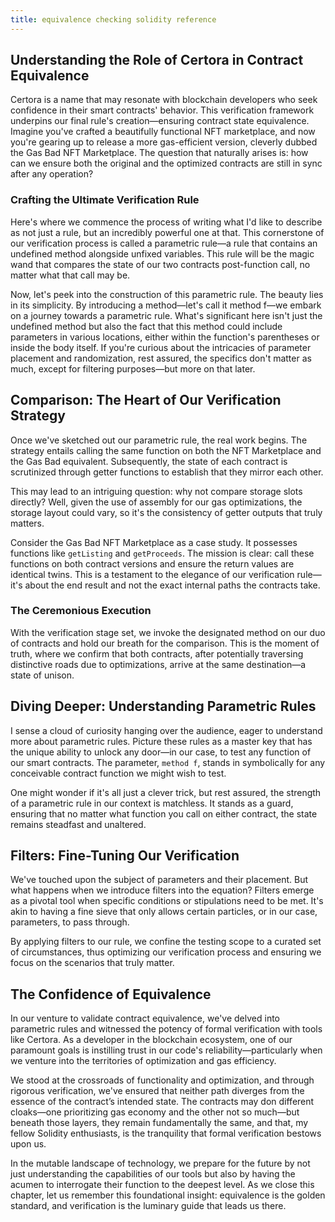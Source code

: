 ```yaml
---
title: equivalence checking solidity reference
---
```


## Understanding the Role of Certora in Contract Equivalence

Certora is a name that may resonate with blockchain developers who seek confidence in their smart contracts' behavior. This verification framework underpins our final rule's creation—ensuring contract state equivalence. Imagine you've crafted a beautifully functional NFT marketplace, and now you're gearing up to release a more gas-efficient version, cleverly dubbed the Gas Bad NFT Marketplace. The question that naturally arises is: how can we ensure both the original and the optimized contracts are still in sync after any operation?

### Crafting the Ultimate Verification Rule

Here's where we commence the process of writing what I'd like to describe as not just a rule, but an incredibly powerful one at that. This cornerstone of our verification process is called a parametric rule—a rule that contains an undefined method alongside unfixed variables. This rule will be the magic wand that compares the state of our two contracts post-function call, no matter what that call may be.

Now, let's peek into the construction of this parametric rule. The beauty lies in its simplicity. By introducing a method—let's call it method f—we embark on a journey towards a parametric rule. What's significant here isn't just the undefined method but also the fact that this method could include parameters in various locations, either within the function's parentheses or inside the body itself. If you're curious about the intricacies of parameter placement and randomization, rest assured, the specifics don't matter as much, except for filtering purposes—but more on that later.

## Comparison: The Heart of Our Verification Strategy

Once we've sketched out our parametric rule, the real work begins. The strategy entails calling the same function on both the NFT Marketplace and the Gas Bad equivalent. Subsequently, the state of each contract is scrutinized through getter functions to establish that they mirror each other.

This may lead to an intriguing question: why not compare storage slots directly? Well, given the use of assembly for our gas optimizations, the storage layout could vary, so it's the consistency of getter outputs that truly matters.

Consider the Gas Bad NFT Marketplace as a case study. It possesses functions like `getListing` and `getProceeds`. The mission is clear: call these functions on both contract versions and ensure the return values are identical twins. This is a testament to the elegance of our verification rule—it's about the end result and not the exact internal paths the contracts take.

### The Ceremonious Execution

With the verification stage set, we invoke the designated method on our duo of contracts and hold our breath for the comparison. This is the moment of truth, where we confirm that both contracts, after potentially traversing distinctive roads due to optimizations, arrive at the same destination—a state of unison.

## Diving Deeper: Understanding Parametric Rules

I sense a cloud of curiosity hanging over the audience, eager to understand more about parametric rules. Picture these rules as a master key that has the unique ability to unlock any door—in our case, to test any function of our smart contracts. The parameter, `method f`, stands in symbolically for any conceivable contract function we might wish to test.

One might wonder if it's all just a clever trick, but rest assured, the strength of a parametric rule in our context is matchless. It stands as a guard, ensuring that no matter what function you call on either contract, the state remains steadfast and unaltered.

## Filters: Fine-Tuning Our Verification

We've touched upon the subject of parameters and their placement. But what happens when we introduce filters into the equation? Filters emerge as a pivotal tool when specific conditions or stipulations need to be met. It's akin to having a fine sieve that only allows certain particles, or in our case, parameters, to pass through.

By applying filters to our rule, we confine the testing scope to a curated set of circumstances, thus optimizing our verification process and ensuring we focus on the scenarios that truly matter.

## The Confidence of Equivalence

In our venture to validate contract equivalence, we've delved into parametric rules and witnessed the potency of formal verification with tools like Certora. As a developer in the blockchain ecosystem, one of our paramount goals is instilling trust in our code's reliability—particularly when we venture into the territories of optimization and gas efficiency.

We stood at the crossroads of functionality and optimization, and through rigorous verification, we've ensured that neither path diverges from the essence of the contract’s intended state. The contracts may don different cloaks—one prioritizing gas economy and the other not so much—but beneath those layers, they remain fundamentally the same, and that, my fellow Solidity enthusiasts, is the tranquility that formal verification bestows upon us.

In the mutable landscape of technology, we prepare for the future by not just understanding the capabilities of our tools but also by having the acumen to interrogate their function to the deepest level. As we close this chapter, let us remember this foundational insight: equivalence is the golden standard, and verification is the luminary guide that leads us there.
